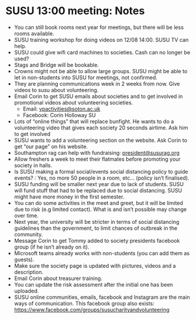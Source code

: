 # SUSU 13:00 meeting: Notes
 
- You can still book rooms next year for meetings, but there will be less rooms available.
- SUSU training workshop for doing videos on 12/08 14:00. SUSU TV can help.
- SUSU could give wifi card machines to societies. Cash can no longer be used?
- Stags and Bridge will be bookable.
- Crowns might not be able to allow large groups. SUSU might be able to let in non-students into SUSU for meetings, not confirmed.
- They are planning communications week in 2 weeks from now. Give videos to susu about volunteering.
- Email Corin to get SUSU emails about societies and to get involved in promotional videos about volunteering societies.
  - Email: vpactivities@soton.ac.uk
  - Facebook: Corin Holloway SU
- Lots of “online things” that will replace bunfight. He wants to do a volunteering video that gives each society 20 seconds airtime. Ask him to get involved
- SUSU wants to add a volunteering section on the website. Ask Corin to get “our page” on his website.
- Southampton rag can help with fundraising: president@susurag.org
- Allow freshers a week to meet their flatmates before promoting your society in halls.
- Is SUSU making a formal social/events social distancing policy to guide events? : Yes, no more 50 people in a room, etc… (policy isn’t finalised).
- SUSU funding will be smaller next year due to lack of students. SUSU will fund stuff that had to be replaced due to social distancing. SUSU might have more money in the first semester.
- You can do some activities in the meet and greet, but it will be limited due to risk (e.g limited contact). What is and isn’t possible may change over time.
- Next year, the university will be stricter in terms of social distancing guidelines than the government, to limit chances of outbreak in the community.
- Message Corin to get Tommy added to society presidents facebook group (if he isn’t already on it).
- Microsoft teams already works with non-students (you can add them as guests).
- Make sure the society page is updated with pictures, videos and a description.
- Email Corin about treasurer training.
- You can update the risk assessment after the initial one has been uploaded.
- SUSU online communities, emails, facebook and Instagram are the main ways of communication. This facebook group also exists: https://www.facebook.com/groups/susucharityandvolunteering

